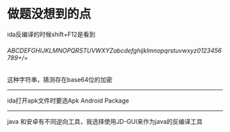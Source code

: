 # 做题没想到的点

ida反编译的时候shift+F12是看到

###### ABCDEFGHIJKLMNOPQRSTUVWXYZabcdefghijklmnopqrstuvwxyz0123456789+/=

这种字符串，猜测存在base64位的加密

-------------------------------------------------------

ida打开apk文件时要选Apk Android Package

--------------------------------

java 和安卓有不同逆向工具，我选择使用JD-GUI来作为java的反编译工具
